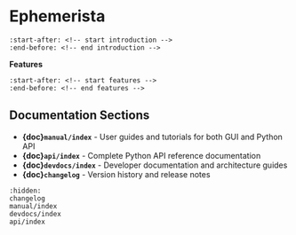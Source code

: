 # Ephemerista

```{include} ../README.md
:start-after: <!-- start introduction -->
:end-before: <!-- end introduction -->
```

**Features**

```{include} ../README.md
:start-after: <!-- start features -->
:end-before: <!-- end features -->
```

## Documentation Sections

- **{doc}`manual/index`** - User guides and tutorials for both GUI and Python API
- **{doc}`api/index`** - Complete Python API reference documentation  
- **{doc}`devdocs/index`** - Developer documentation and architecture guides
- **{doc}`changelog`** - Version history and release notes

```{toctree}
:hidden:
changelog
manual/index
devdocs/index
api/index
```
